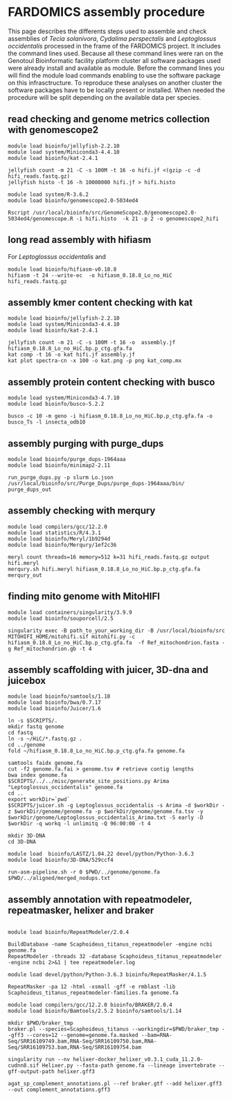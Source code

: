# FARDOMICS assembly procedure

This page describes the differents steps used to assemble and check assemblies of *Tecia* *solanivora*, *Cydalima* *perspectalis* and *Leptoglossus* *occidentalis* processed in the frame of the FARDOMICS project. It includes the command lines used. Because all these command lines were ran on the Genotoul Bioinformatic facility platform cluster all software packages used were already install and available as module. Before the command lines you will find the module load commands enabling to use the software package on this infrasctructure. To reproduce these analyses on another cluster the software packages have to be locally present or installed. 
When needed the procedure will be split depending on the available data per species. 

## read checking and genome metrics collection with genomescope2

```
module load bioinfo/jellyfish-2.2.10
module load system/Miniconda3-4.4.10
module load bioinfo/kat-2.4.1

jellyfish count -m 21 -C -s 100M -t 16 -o hifi.jf <(gzip -c -d hifi_reads.fastq.gz) 
jellyfish histo -t 16 -h 10000000 hifi.jf > hifi.histo

module load system/R-3.6.2
module load bioinfo/genomescope2.0-5034ed4

Rscript /usr/local/bioinfo/src/GenomeScope2.0/genomescope2.0-5034ed4/genomescope.R -i hifi.histo  -k 21 -p 2 -o genomescope2_hifi

```

## long read assembly with hifiasm

For *Leptoglossus* *occidentalis* and 
```
module load bioinfo/hifiasm-v0.18.8
hifiasm -t 24 --write-ec  -o hifiasm_0.18.8_Lo_no_HiC  hifi_reads.fastq.gz
```



## assembly kmer content checking with kat

```
module load bioinfo/jellyfish-2.2.10
module load system/Miniconda3-4.4.10
module load bioinfo/kat-2.4.1

jellyfish count -m 21 -C -s 100M -t 16 -o  assembly.jf hifiasm_0.18.8_Lo_no_HiC.bp.p_ctg.gfa.fa
kat comp -t 16 -o kat hifi.jf assembly.jf
kat plot spectra-cn -x 100 -o kat.png -p png kat_comp.mx
```

## assembly protein content checking with busco

```
module load system/Miniconda3-4.7.10
module load bioinfo/busco-5.2.2

busco -c 10 -m geno -i hifiasm_0.18.8_Lo_no_HiC.bp.p_ctg.gfa.fa -o busco_Ts -l insecta_odb10

```


## assembly purging with purge_dups 

```
module load bioinfo/purge_dups-1964aaa
module load bioinfo/minimap2-2.11

run_purge_dups.py -p slurm Lo.json /usr/local/bioinfo/src/Purge_Dups/purge_dups-1964aaa/bin/ purge_dups_out

```

## assembly checking with merqury
```
module load compilers/gcc/12.2.0
module load statistics/R/4.3.1
module load bioinfo/Meryl/1b9294d
module load bioinfo/Merqury/1ef2c36

meryl count threads=16 memory=512 k=31 hifi_reads.fastq.gz output hifi.meryl
merqury.sh hifi.meryl hifiasm_0.18.8_Lo_no_HiC.bp.p_ctg.gfa.fa merqury_out

```

## finding mito genome with MitoHIFI
```
module load containers/singularity/3.9.9
module load bioinfo/souporcell/2.5

singularity exec -B path_to_your_working_dir -B /usr/local/bioinfo/src  MITOHIFI_HOME/mitohifi.sif mitohifi.py -c hifiasm_0.18.8_Lo_no_HiC.bp.p_ctg.gfa.fa  -f Ref_mitochondrion.fasta -g Ref_mitochondrion.gb -t 4

```

## assembly scaffolding with juicer, 3D-dna and juicebox
```
module load bioinfo/samtools/1.18
module load bioinfo/bwa/0.7.17
module load bioinfo/Juicer/1.6

ln -s $SCRIPTS/.
mkdir fastq genome
cd fastq 
ln -s ~/HiC/*.fastq.gz .
cd ../genome 
fold ~/hifiasm_0.18.8_Lo_no_HiC.bp.p_ctg.gfa.fa genome.fa 

samtools faidx genome.fa
cut -f2 genome.fa.fai > genome.tsv # retrieve contig lengths
bwa index genome.fa 
$SCRIPTS/../../misc/generate_site_positions.py Arima "Leptoglossus_occidentalis" genome.fa
cd ..
export workDir=`pwd`
$SCRIPTS/juicer.sh -g Leptoglossus_occidentalis -s Arima -d $workDir -z $workDir/genome/genome.fa -p $workDir/genome/genome.fa.tsv -y $workDir/genome/Leptoglossus_occidentalis_Arima.txt -S early -D $workDir -q workq -l unlimitq -Q 96:00:00 -t 4

mkdir 3D-DNA
cd 3D-DNA

module load  bioinfo/LASTZ/1.04.22 devel/python/Python-3.6.3
module load bioinfo/3D-DNA/529ccf4

run-asm-pipeline.sh -r 0 $PWD/../genome/genome.fa $PWD/../aligned/merged_nodups.txt

```

## assembly annotation with repeatmodeler, repeatmasker, helixer and braker
```

module load bioinfo/RepeatModeler/2.0.4

BuildDatabase -name Scaphoideus_titanus_repeatmodeler -engine ncbi genome.fa
RepeatModeler -threads 32 -database Scaphoideus_titanus_repeatmodeler -engine ncbi 2>&1 | tee repeatmodeler.log

module load devel/python/Python-3.6.3 bioinfo/RepeatMasker/4.1.5

RepeatMasker -pa 12 -html -xsmall -gff -e rmblast -lib Scaphoideus_titanus_repeatmodeler-families.fa genome.fa

module load compilers/gcc/12.2.0 bioinfo/BRAKER/2.0.4
module load bioinfo/Bamtools/2.5.2 bioinfo/samtools/1.14

mkdir $PWD/braker_tmp
braker.pl --species=Scaphoideus_titanus --workingdir=$PWD/braker_tmp --gff3 --cores=12 --genome=genome.fa.masked --bam=RNA-Seq/SRR16109749.bam,RNA-Seq/SRR16109750.bam,RNA-Seq/SRR16109753.bam,RNA-Seq/SRR16109754.bam

singularity run --nv helixer-docker_helixer_v0.3.1_cuda_11.2.0-cudnn8.sif Helixer.py --fasta-path genome.fa --lineage invertebrate --gff-output-path helixer.gff3

agat_sp_complement_annotations.pl --ref braker.gtf --add helixer.gff3 --out complement_annotations.gff3

```

